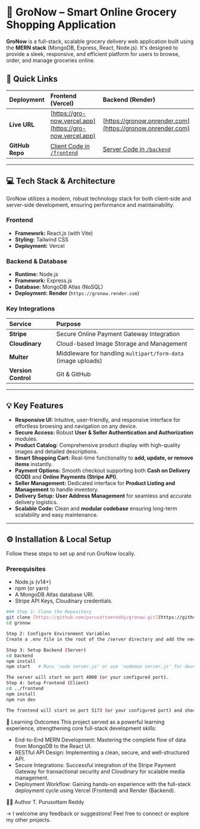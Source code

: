 # 🛒 GroNow – Smart Online Grocery Shopping Application

**GroNow** is a full-stack, scalable grocery delivery web application built using the **MERN stack** (MongoDB, Express, React, Node.js). It's designed to provide a sleek, responsive, and efficient platform for users to browse, order, and manage groceries online.

## 🔗 Quick Links

| Deployment | Frontend (Vercel) | Backend (Render) |
| :--- | :--- | :--- |
| **Live URL** | [https://gro-now.vercel.app](https://gro-now.vercel.app) | [https://gronow.onrender.com](https://gronow.onrender.com) |
| **GitHub Repo** | [Client Code in `/frontend`](https://github.com/PurusottamReddy/GroNow/tree/main/frontend) | [Server Code in `/backend`](https://github.com/PurusottamReddy/GroNow/tree/main/backend) |

---

## 💻 Tech Stack & Architecture

GroNow utilizes a modern, robust technology stack for both client-side and server-side development, ensuring performance and maintainability.

### Frontend
* **Framework:** React.js (with Vite)
* **Styling:** Tailwind CSS
* **Deployment:** Vercel

### Backend & Database
* **Runtime:** Node.js
* **Framework:** Express.js
* **Database:** MongoDB Atlas (NoSQL)
* **Deployment:** **Render** (`https://gronow.render.com`)

### Key Integrations
| Service | Purpose |
| :--- | :--- |
| **Stripe** | Secure Online Payment Gateway Integration |
| **Cloudinary** | Cloud-based Image Storage and Management |
| **Multer** | Middleware for handling `multipart/form-data` (image uploads) |
| **Version Control** | Git & GitHub |

---

## 💡 Key Features

* **Responsive UI:** Intuitive, user-friendly, and responsive interface for effortless browsing and navigation on any device.
* **Secure Access:** Robust **User & Seller Authentication and Authorization** modules.
* **Product Catalog:** Comprehensive product display with high-quality images and detailed descriptions.
* **Smart Shopping Cart:** Real-time functionality to **add, update, or remove items** instantly.
* **Payment Options:** Smooth checkout supporting both **Cash on Delivery (COD)** and **Online Payments (Stripe API)**.
* **Seller Management:** Dedicated interface for **Product Listing and Management** to handle inventory.
* **Delivery Setup:** **User Address Management** for seamless and accurate delivery logistics.
* **Scalable Code:** Clean and **modular codebase** ensuring long-term scalability and easy maintenance.

---

## ⚙️ Installation & Local Setup

Follow these steps to set up and run GroNow locally.

### Prerequisites

* Node.js (v14+)
* npm (or yarn)
* A MongoDB Atlas database URI.
* Stripe API Keys, Cloudinary credentials.
```bash
### Step 1: Clone the Repository
git clone [https://github.com/purusottamreddy/gronow.git](https://github.com/purusottamreddy/gronow.git)
cd gronow

Step 2: Configure Environment Variables
Create a .env file in the root of the /server directory and add the necessary configuration (e.g., MONGO_URI, JWT_SECRET, STRIPE_SECRET_KEY, CLOUDINARY credentials).

Step 3: Setup Backend (Server)
cd backend
npm install
npm start   # Runs 'node server.js' or use 'nodemon server.js' for development

The server will start on port 4000 (or your configured port).
Step 4: Setup Frontend (Client)
cd ../frontend
npm install
npm run dev

The frontend will start on port 5173 (or your configured port) and should automatically open in your browser.

```

🧠 Learning Outcomes
This project served as a powerful learning experience, strengthening core full-stack development skills:
 * End-to-End MERN Development: Mastering the complete flow of data from MongoDB to the React UI.
 * RESTful API Design: Implementing a clean, secure, and well-structured API.
 * Secure Integrations: Successful integration of the Stripe Payment Gateway for transactional security and Cloudinary for scalable media management.
 * Deployment Workflow: Gaining hands-on experience with the full-stack deployment cycle using Vercel (Frontend) and Render (Backend).

✍🏻 Author
T. Purusottam Reddy

-> I welcome any feedback or suggestions! Feel free to connect or explore my other projects.
<!-- end list -->
